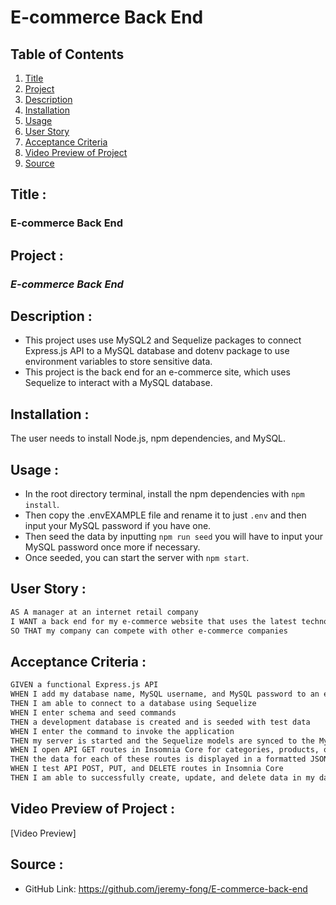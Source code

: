 # E-commerce Back End 

## Table of Contents
1. [Title](#title)
2. [Project](#project)
3. [Description](#description)
4. [Installation](#installation)
5. [Usage](#usage)
6. [User Story](#user-story)
7. [Acceptance Criteria](#acceptance-criteria)
8. [Video Preview of Project](#video-preview-of-project)
9. [Source](#source)

## Title :
### E-commerce Back End 

## Project :
### *E-commerce Back End*

## Description :
* This project uses use MySQL2 and Sequelize packages to connect Express.js API to a MySQL database and dotenv package to use environment variables to store sensitive data.
* This project is the back end for an e-commerce site, which uses Sequelize to interact with a MySQL database. 

## Installation :
The user needs to install Node.js, npm dependencies, and MySQL.

## Usage :
- In the root directory terminal, install the npm dependencies with `npm install`.
- Then copy the .envEXAMPLE file and rename it to just `.env` and then input your MySQL password if you have one.
- Then seed the data by inputting `npm run seed` you will have to input your MySQL password once more if necessary.
- Once seeded, you can start the server with `npm start`.

## User Story :
```md
AS A manager at an internet retail company
I WANT a back end for my e-commerce website that uses the latest technologies
SO THAT my company can compete with other e-commerce companies
```

## Acceptance Criteria :
```md
GIVEN a functional Express.js API
WHEN I add my database name, MySQL username, and MySQL password to an environment variable file
THEN I am able to connect to a database using Sequelize
WHEN I enter schema and seed commands
THEN a development database is created and is seeded with test data
WHEN I enter the command to invoke the application
THEN my server is started and the Sequelize models are synced to the MySQL database
WHEN I open API GET routes in Insomnia Core for categories, products, or tags
THEN the data for each of these routes is displayed in a formatted JSON
WHEN I test API POST, PUT, and DELETE routes in Insomnia Core
THEN I am able to successfully create, update, and delete data in my database
```


## Video Preview of Project :
[Video Preview]

## Source :
- GitHub Link: https://github.com/jeremy-fong/E-commerce-back-end
